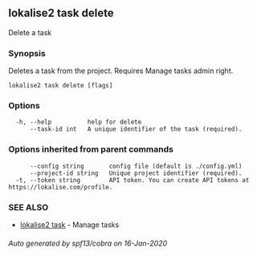 ## lokalise2 task delete

Delete a task

### Synopsis

Deletes a task from the project. Requires Manage tasks admin right.

```
lokalise2 task delete [flags]
```

### Options

```
  -h, --help          help for delete
      --task-id int   A unique identifier of the task (required).
```

### Options inherited from parent commands

```
      --config string       config file (default is ./config.yml)
      --project-id string   Unique project identifier (required).
  -t, --token string        API token. You can create API tokens at https://lokalise.com/profile.
```

### SEE ALSO

* [lokalise2 task](lokalise2_task.md)	 - Manage tasks

###### Auto generated by spf13/cobra on 16-Jan-2020
